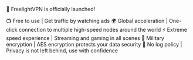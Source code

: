 🚀 FreelightVPN is officially launched!

📺 Free to use | Get traffic by watching ads
🌍 Global acceleration | One-click connection to multiple high-speed nodes around the world
⚡ Extreme speed experience | Streaming and gaming in all scenes
🔐 Military encryption | AES encryption protects your data security
🙈 No log policy | Privacy is not left behind, use with confidence
